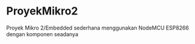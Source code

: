 # ProyekMikro2
Proyek Mikro 2/Embedded sederhana menggunakan NodeMCU ESP8266 dengan komponen seadanya

